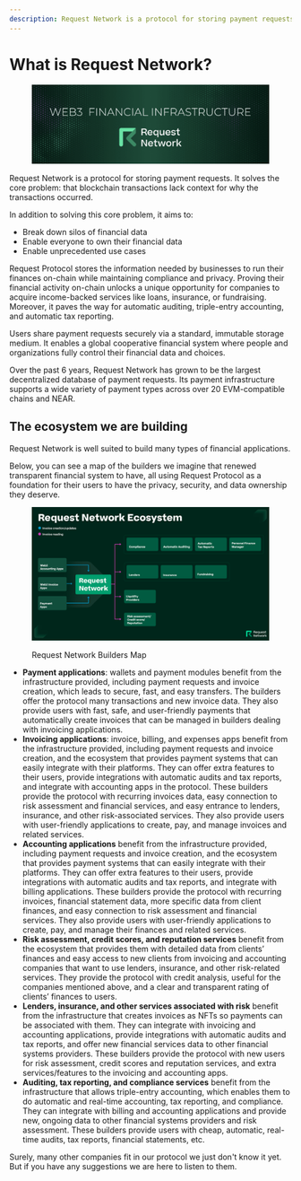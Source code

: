 ```yaml
---
description: Request Network is a protocol for storing payment requests.
---
```


# What is Request Network?

<div data-full-width="true">

<figure><img src=".gitbook/assets/Gitbook - Request Network.png" alt=""><figcaption></figcaption></figure>

</div>

Request Network is a protocol for storing payment requests. It solves the core problem: that blockchain transactions lack context for why the transactions occurred.&#x20;

In addition to solving this core problem, it aims to:

* Break down silos of financial data
* Enable everyone to own their financial data
* Enable unprecedented use cases

Request Protocol stores the information needed by businesses to run their finances on-chain while maintaining compliance and privacy. Proving their financial activity on-chain unlocks a unique opportunity for companies to acquire income-backed services like loans, insurance, or fundraising. Moreover, it paves the way for automatic auditing, triple-entry accounting, and automatic tax reporting.

Users share payment requests securely via a standard, immutable storage medium. It enables a global cooperative financial system where people and organizations fully control their financial data and choices.

Over the past 6 years, Request Network has grown to be the largest decentralized database of payment requests. Its payment infrastructure supports a wide variety of payment types across over 20 EVM-compatible chains and NEAR.

## The ecosystem we are building

Request Network is well suited to build many types of financial applications.

Below, you can see a map of the builders we imagine that renewed transparent financial system to have, all using Request Protocol as a foundation for their users to have the privacy, security, and data ownership they deserve.&#x20;

<div data-full-width="true">

<figure><img src=".gitbook/assets/Request Network Ecosystem.jpg" alt=""><figcaption><p>Request Network Builders Map</p></figcaption></figure>

</div>

* **Payment applications**: wallets and payment modules benefit from the infrastructure provided, including payment requests and invoice creation, which leads to secure, fast, and easy transfers. The builders offer the protocol many transactions and new invoice data. They also provide users with fast, safe, and user-friendly payments that automatically create invoices that can be managed in builders dealing with invoicing applications.
* **Invoicing applications**: invoice, billing, and expenses apps benefit from the infrastructure provided, including payment requests and invoice creation, and the ecosystem that provides payment systems that can easily integrate with their platforms. They can offer extra features to their users, provide integrations with automatic audits and tax reports, and integrate with accounting apps in the protocol. These builders provide the protocol with recurring invoices data, easy connection to risk assessment and financial services, and easy entrance to lenders, insurance, and other risk-associated services. They also provide users with user-friendly applications to create, pay, and manage invoices and related services.
* **Accounting applications** benefit from the infrastructure provided, including payment requests and invoice creation, and the ecosystem that provides payment systems that can easily integrate with their platforms. They can offer extra features to their users, provide integrations with automatic audits and tax reports, and integrate with billing applications. These builders provide the protocol with recurring invoices, financial statement data, more specific data from client finances, and easy connection to risk assessment and financial services. They also provide users with user-friendly applications to create, pay, and manage their finances and related services.
* **Risk assessment, credit scores, and reputation services** benefit from the ecosystem that provides them with detailed data from clients’ finances and easy access to new clients from invoicing and accounting companies that want to use lenders, insurance, and other risk-related services. They provide the protocol with credit analysis, useful for the companies mentioned above, and a clear and transparent rating of clients’ finances to users.
* **Lenders, insurance, and other services associated with risk** benefit from the infrastructure that creates invoices as NFTs so payments can be associated with them. They can integrate with invoicing and accounting applications, provide integrations with automatic audits and tax reports, and offer new financial services data to other financial systems providers. These builders provide the protocol with new users for risk assessment, credit scores and reputation services, and extra services/features to the invoicing and accounting apps.
* **Auditing, tax reporting, and compliance services** benefit from the infrastructure that allows triple-entry accounting, which enables them to do automatic and real-time accounting, tax reporting, and compliance. They can integrate with billing and accounting applications and provide new, ongoing data to other financial systems providers and risk assessment. These builders provide users with cheap, automatic, real-time audits, tax reports, financial statements, etc.

Surely, many other companies fit in our protocol we just don't know it yet. But if you have any suggestions we are here to listen to them.
